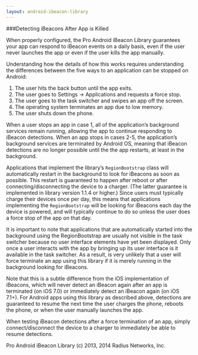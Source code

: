 ```yaml
---
layout: android-ibeacon-library
---
```


###Detecting iBeacons After App is Killed

When properly configured, the Pro Android iBeacon Library guarantees your app can respond to iBeacon events on a daily basis, even if the user never launches the app or even if the user kills the app manually.

Understanding how the details of how this works requires understanding the differences between the five ways to an application can be stopped on Android:

1. The user hits the back button until the app exits.
2. The user goes to Settings -> Applications and requests a force stop.
3. The user goes to the task switcher and swipes an app off the screen.
4. The operating system terminates an app due to low memory.
5. The user shuts down the phone.

When a user stops an app in case 1, all of the application’s background services remain running, allowing the app to continue responding to iBeacon detections.  When an app stops in cases 2-5, the application’s background services are terminated by Android OS, meaning that iBeacon detections are no longer possible until the the app restarts, at least in the background.

Applications that implement the library’s `RegionBootstrap` class will automatically restart in the background to look for iBeacons as soon as possible.  This restart is guaranteed to happen after reboot or after connecting/disconnecting the device to a charger.  (The latter guarantee is implemented in library version 1.1.4 or higher.)  Since users must typically charge their devices once per day, this means that applications implementing the `RegionBootstrap` will be looking for iBeacons each day the device is powered, and will typically continue to do so unless the user does a force stop of the app on that day.

It is important to note that applications that are automatically started into the background using the RegionBootstrap are usually not visible in the task switcher because no user interface elements have yet been displayed.  Only once a user interacts with the app by bringing up its user interface is it available in the task switcher.  As a result, is very unlikely that a user will force terminate an app using this library if it is merely running in the background looking for iBeacons.

Note that this is a subtle difference from the iOS implementation of iBeacons, which will never detect an iBeacon again after an app is terminated (on iOS 7.0) or immediately detect an iBeacon again (on iOS 7.1+).  For Android apps using this library as described above, detections are guaranteed to resume the next time the user charges the phone, reboots the phone, or when the user manually launches the app.

When testing iBeacon detections after a force termination of an app, simply connect/disconnect the device to a charger to immediately be able to resume detections.

Pro Android iBeacon Library (c) 2013, 2014 Radius Networks, Inc.
